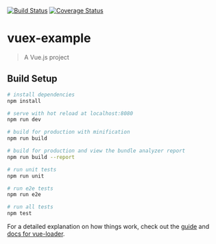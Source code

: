 [![Build Status](https://travis-ci.org/souko2525/vuex-example.svg?branch=iss1)](https://travis-ci.org/souko2525/vuex-example)
[![Coverage Status](https://coveralls.io/repos/github/souko2525/vuex-example/badge.svg?branch=coveralls)](https://coveralls.io/github/souko2525/vuex-example?branch=coveralls)
# vuex-example

> A Vue.js project

## Build Setup

``` bash
# install dependencies
npm install

# serve with hot reload at localhost:8080
npm run dev

# build for production with minification
npm run build

# build for production and view the bundle analyzer report
npm run build --report

# run unit tests
npm run unit

# run e2e tests
npm run e2e

# run all tests
npm test
```

For a detailed explanation on how things work, check out the [guide](http://vuejs-templates.github.io/webpack/) and [docs for vue-loader](http://vuejs.github.io/vue-loader).
